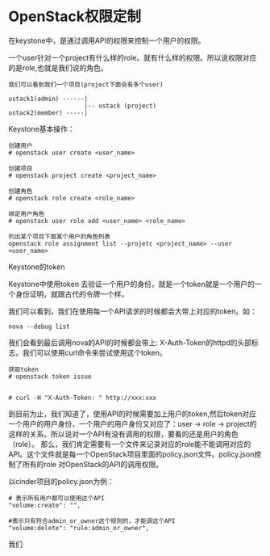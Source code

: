 # OpenStack权限定制

在keystone中，是通过调用API的权限来控制一个用户的权限。

一个user针对一个project有什么样的role。就有什么样的权限。所以说权限对应的是role,也就是我们说的角色。

```
我们可以看到我们一个项目(project下面会有多个user)

ustack1(admin) ------|
                     |-- ustack (project)
ustack2(member) -----|
```

Keystone基本操作：

```
创建用户
# openstack user create <user_name>

创建项目
# openstack project create <project_name>

创建角色
# openstack role create <role_name>

绑定用户角色
# openstack user role add <user_name> <role_name>

列出某个项目下面某个用户的角色列表
openstack role assignment list --projetc <project_name> --user <user_name>
```

Keystone的token

Keystone中使用token 去验证一个用户的身份，就是一个token就是一个用户的一个身份证明，就跟古代的令牌一个样。

我们可以看到，我们在使用每一个API请求的时候都会大带上对应的token。如：

```
nova --debug list
```

我们会看到最后调用nova的API的时候都会带上: X-Auth-Token的httpd的头部标志。我们可以使用curl命令来尝试使用这个token。

```
获取token
# openstack token issue


# curl -H "X-Auth-Token: " http://xxx:xxx
```

到目前为止，我们知道了，使用API的时候需要加上用户的token,然后token对应一个用户的用户身份，一个用户的用户身份又对应了：user -&gt; role -&gt; project的这样的关系。所以说对一个API有没有调用的权限，要看的还是用户的角色（role）。 那么，我们肯定需要有一个文件来记录对应的role能不能调用对应的API。这个文件就是每一个OpenStack项目里面的policy.json文件。policy.json控制了所有的role 对OpenStack的API的调用权限。

以cinder项目的policy.json为例：

```
# 表示所有用户都可以使用这个API
"volume:create": "", 

#表示只有符合admin_or_owner这个规则的，才能调这个API
"volume:delete": "rule:admin_or_owner",
```

我们

